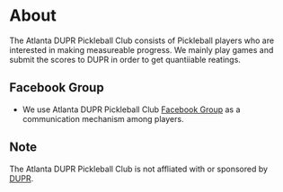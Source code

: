 # About
The Atlanta DUPR Pickleball Club consists of Pickleball players who are interested in making measureable progress.  We mainly play games and submit the scores to DUPR in order to get quantiiable reatings.  

## Facebook Group
- We use Atlanta DUPR Pickleball Club [Facebook Group](https://www.facebook.com/groups/5533522463403757) as a communication mechanism among players. 

## Note
The Atlanta DUPR Pickleball Club is not affliated with or sponsored by [DUPR](https://mydupr.com/).

